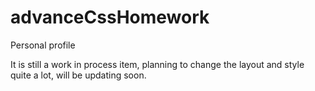 # advanceCssHomework
Personal profile

It is still a work in process item, planning to change the layout and style quite a lot, will be updating soon.

